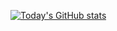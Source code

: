 [![Today's GitHub stats](https://github-readme-stats.vercel.app/api?username=todayisyesterday)](https://github.com/anuraghazra/github-readme-stats)
